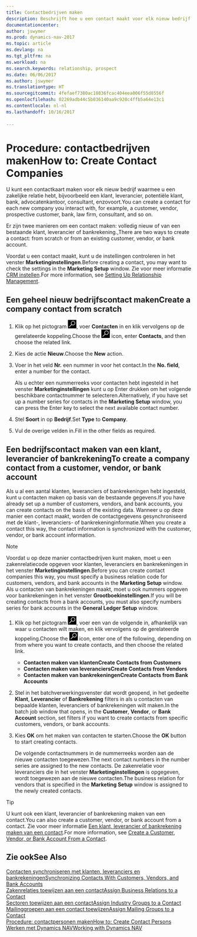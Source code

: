 ```yaml
---
title: Contactbedrijven maken
description: Beschrijft hoe u een contact maakt voor elk nieuw bedrijf of potentieel bedrijf waarmee u contact onderhoudt of een relatie hebt.
documentationcenter: 
author: jswymer
ms.prod: dynamics-nav-2017
ms.topic: article
ms.devlang: na
ms.tgt_pltfrm: na
ms.workload: na
ms.search.keywords: relationship, prospect
ms.date: 06/06/2017
ms.author: jswymer
ms.translationtype: HT
ms.sourcegitcommit: 4fefaef7380ac10836fcac404eea006f55d8556f
ms.openlocfilehash: 02269adb44c5b036140aa9c920c4ffb5a64e13c1
ms.contentlocale: nl-nl
ms.lasthandoff: 10/16/2017

---
```

# <a name="how-to-create-contact-companies"></a><span data-ttu-id="d2f06-103">Procedure: contactbedrijven maken</span><span class="sxs-lookup"><span data-stu-id="d2f06-103">How to: Create Contact Companies</span></span>
<span data-ttu-id="d2f06-104">U kunt een contactkaart maken voor elk nieuw bedrijf waarmee u een zakelijke relatie hebt, bijvoorbeeld een klant, leverancier, potentiële klant, bank, advocatenkantoor, consultant, enzovoort.</span><span class="sxs-lookup"><span data-stu-id="d2f06-104">You can create a contact for each new company you interact with, for example, a customer, vendor, prospective customer, bank, law firm, consultant, and so on.</span></span>

<span data-ttu-id="d2f06-105">Er zijn twee manieren om een contact maken: volledig nieuw of van een bestaande klant, leverancier of bankrekening.,</span><span class="sxs-lookup"><span data-stu-id="d2f06-105">There are two ways to create a contact: from scratch or from an existing customer, vendor, or bank account.</span></span>

<span data-ttu-id="d2f06-106">Voordat u een contact maakt, kunt u de instellingen controleren in het venster **Marketinginstellingen**.</span><span class="sxs-lookup"><span data-stu-id="d2f06-106">Before creating a contact, you may want to check the settings in the **Marketing Setup** window.</span></span> <span data-ttu-id="d2f06-107">Zie voor meer informatie [CRM instellen](marketing-setup-marketing.md).</span><span class="sxs-lookup"><span data-stu-id="d2f06-107">For more information, see [Setting Up Relationship Management](marketing-setup-marketing.md).</span></span>

## <a name="create-a-company-contact-from-scratch"></a><span data-ttu-id="d2f06-108">Een geheel nieuw bedrijfscontact maken</span><span class="sxs-lookup"><span data-stu-id="d2f06-108">Create a company contact from scratch</span></span>
1. <span data-ttu-id="d2f06-109">Klik op het pictogram ![Zoeken naar pagina of rapport](media/ui-search/search_small.png "pictogram Zoeken naar pagina of rapport"), voer **Contacten** in en klik vervolgens op de gerelateerde koppeling.</span><span class="sxs-lookup"><span data-stu-id="d2f06-109">Choose the ![Search for Page or Report](media/ui-search/search_small.png "Search for Page or Report icon") icon, enter **Contacts**, and then choose the related link.</span></span>
2. <span data-ttu-id="d2f06-110">Kies de actie **Nieuw**.</span><span class="sxs-lookup"><span data-stu-id="d2f06-110">Choose the **New** action.</span></span>
3. <span data-ttu-id="d2f06-111">Voer in het veld **Nr.** een nummer in voor het contact.</span><span class="sxs-lookup"><span data-stu-id="d2f06-111">In the **No. field**, enter a number for the contact.</span></span>

    <span data-ttu-id="d2f06-112">Als u echter een nummerreeks voor contacten hebt ingesteld in het venster **Marketinginstellingen** kunt u op Enter drukken om het volgende beschikbare contactnummer te selecteren.</span><span class="sxs-lookup"><span data-stu-id="d2f06-112">Alternatively, if you have set up a number series for contacts in the **Marketing Setup** window, you can press the Enter key to select the next available contact number.</span></span>  
4. <span data-ttu-id="d2f06-113">Stel **Soort** in op **Bedrijf**.</span><span class="sxs-lookup"><span data-stu-id="d2f06-113">Set **Type** to **Company**.</span></span>
5. <span data-ttu-id="d2f06-114">Vul de overige velden in.</span><span class="sxs-lookup"><span data-stu-id="d2f06-114">Fill in the other fields as required.</span></span>

## <a name="to-create-a-company-contact-from-a-customer-vendor-or-bank-account"></a><span data-ttu-id="d2f06-115">Een bedrijfscontact maken van een klant, leverancier of bankrekening</span><span class="sxs-lookup"><span data-stu-id="d2f06-115">To create a company contact from a customer, vendor, or bank account</span></span>
<span data-ttu-id="d2f06-116">Als u al een aantal klanten, leveranciers of bankrekeningen hebt ingesteld, kunt u contacten maken op basis van de bestaande gegevens.</span><span class="sxs-lookup"><span data-stu-id="d2f06-116">If you have already set up a number of customers, vendors, and bank accounts, you can create contacts on the basis of the existing data.</span></span> <span data-ttu-id="d2f06-117">Wanneer u op deze manier een contact maakt, worden de contactgegevens gesynchroniseerd met de klant-, leveranciers- of bankrekeninginformatie.</span><span class="sxs-lookup"><span data-stu-id="d2f06-117">When you create a contact this way, the contact information is synchronized with the customer, vendor, or bank account information.</span></span>

> [!NOTE]  
>   <span data-ttu-id="d2f06-118">Voordat u op deze manier contactbedrijven kunt maken, moet u een zakenrelatiecode opgeven voor klanten, leveranciers en bankrekeningen in het venster **Marketinginstellingen**.</span><span class="sxs-lookup"><span data-stu-id="d2f06-118">Before you can create contact companies this way, you must specify a business relation code for customers, vendors, and bank accounts in the **Marketing Setup** window.</span></span> <span data-ttu-id="d2f06-119">Als u contacten van bankrekeningen maakt, moet u ook nummers opgeven voor bankrekeningen in het venster **Grootboekinstellingen**.</span><span class="sxs-lookup"><span data-stu-id="d2f06-119">If you will be creating contacts from a bank accounts, you must also specify numbers series for bank accounts in the **General Ledger Setup** window.</span></span>

1. <span data-ttu-id="d2f06-120">Klik op het pictogram ![Zoeken naar pagina of rapport](media/ui-search/search_small.png "pictogram Zoeken naar pagina of rapport"), voer een van de volgende in, afhankelijk van waar u contacten wilt maken, en klik vervolgens op de gerelateerde koppeling.</span><span class="sxs-lookup"><span data-stu-id="d2f06-120">Choose the ![Search for Page or Report](media/ui-search/search_small.png "Search for Page or Report icon") icon, enter one of the following, depending on from where you want to create contacts, and then choose the related link.</span></span>
   * <span data-ttu-id="d2f06-121">**Contacten maken van klanten**</span><span class="sxs-lookup"><span data-stu-id="d2f06-121">**Create Contacts from Customers**</span></span>
   * <span data-ttu-id="d2f06-122">**Contacten maken van leveranciers**</span><span class="sxs-lookup"><span data-stu-id="d2f06-122">**Create Contacts from Vendors**</span></span>
   * <span data-ttu-id="d2f06-123">**Contacten maken van bankrekeningen**</span><span class="sxs-lookup"><span data-stu-id="d2f06-123">**Create Contacts from Bank Accounts**</span></span>
2. <span data-ttu-id="d2f06-124">Stel in het batchverwerkingsvenster dat wordt geopend, in het gedeelte **Klant**, **Leverancier** of **Bankrekening** filters in als u contacten van bepaalde klanten, leveranciers of bankrekeningen wilt maken.</span><span class="sxs-lookup"><span data-stu-id="d2f06-124">In the batch job window that opens, in the **Customer**, **Vendor**, or **Bank Account** section, set filters if you want to create contacts from specific customers, vendors, or bank accounts.</span></span>
3. <span data-ttu-id="d2f06-125">Kies **OK** om het maken van contacten te starten.</span><span class="sxs-lookup"><span data-stu-id="d2f06-125">Choose the **OK** button to start creating contacts.</span></span>

    <span data-ttu-id="d2f06-126">De volgende contactnummers in de nummerreeks worden aan de nieuwe contacten toegewezen.</span><span class="sxs-lookup"><span data-stu-id="d2f06-126">The next contact numbers in the number series are assigned to the new contacts.</span></span> <span data-ttu-id="d2f06-127">De zakenrelatie voor leveranciers die in het venster **Marketinginstellingen** is opgegeven, wordt toegewezen aan de nieuwe contacten.</span><span class="sxs-lookup"><span data-stu-id="d2f06-127">The business relation for vendors that is specified in the **Marketing Setup** window is assigned to the newly created contacts.</span></span>

> [!TIP]  
>   <span data-ttu-id="d2f06-128">U kunt ook een klant, leverancier of bankrekening maken van een contact.</span><span class="sxs-lookup"><span data-stu-id="d2f06-128">You can also create a customer, vendor, or bank account from a contact.</span></span> <span data-ttu-id="d2f06-129">Zie voor meer informatie [Een klant, leverancier of bankrekening maken van een contact](marketing-how-create-contacts-new-customers-vendors-bank-accounts.md).</span><span class="sxs-lookup"><span data-stu-id="d2f06-129">For more information, see [Create a Customer, Vendor, or Bank Account From a Contact](marketing-how-create-contacts-new-customers-vendors-bank-accounts.md).</span></span>

## <a name="see-also"></a><span data-ttu-id="d2f06-130">Zie ook</span><span class="sxs-lookup"><span data-stu-id="d2f06-130">See Also</span></span>
[<span data-ttu-id="d2f06-131">Contacten synchroniseren met klanten, leveranciers en bankrekeningen</span><span class="sxs-lookup"><span data-stu-id="d2f06-131">Synchronizing Contacts With Customers, Vendors, and Bank Accounts</span></span>](marketing-synchronize-contacts-customers-vendors-bank-accounts.md)  
[<span data-ttu-id="d2f06-132">Zakenrelaties toewijzen aan een contact</span><span class="sxs-lookup"><span data-stu-id="d2f06-132">Assign Business Relations to a Contact</span></span>](marketing-business-relations.md#AssignBusRelContact)  
[<span data-ttu-id="d2f06-133">Sectoren toewijzen aan een contact</span><span class="sxs-lookup"><span data-stu-id="d2f06-133">Assign Industry Groups to a Contact</span></span>](marketing-industry-groups.md#AssignIndustryGroupContact)  
[<span data-ttu-id="d2f06-134">Mailinggroepen aan een contact toewijzen</span><span class="sxs-lookup"><span data-stu-id="d2f06-134">Assign Mailing Groups to a Contact</span></span>](marketing-mailing-groups.md#AssignMailGroupContact)  
[<span data-ttu-id="d2f06-135">Procedure: contactpersonen maken</span><span class="sxs-lookup"><span data-stu-id="d2f06-135">How to: Create Contact Persons</span></span>](marketing-create-contact-persons.md)  
[<span data-ttu-id="d2f06-136">Werken met Dynamics NAV</span><span class="sxs-lookup"><span data-stu-id="d2f06-136">Working with Dynamics NAV</span></span>](ui-work-product.md)

